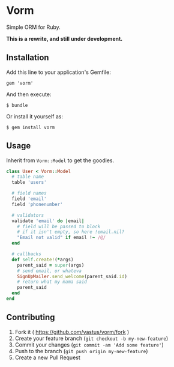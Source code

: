# Vorm

Simple ORM for Ruby.

**This is a rewrite, and still under development.**


## Installation

Add this line to your application's Gemfile:

    gem 'vorm'

And then execute:

    $ bundle

Or install it yourself as:

    $ gem install vorm


## Usage

Inherit from `Vorm::Model` to get the goodies.

```ruby
class User < Vorm::Model
  # table name
  table 'users'

  # field names
  field 'email'
  field 'phonenumber'

  # validators
  validate 'email' do |email|
    # field will be passed to block
    # if it isn't empty, so here !email.nil?
    "Email not valid" if email !~ /@/
  end

  # callbacks
  def self.create!(*args)
    parent_said = super(args)
    # send email, or whateva
    SignUpMailer.send_welcome(parent_said.id)
    # return what my mama said
    parent_said
  end
end
```


## Contributing

1. Fork it ( https://github.com/vastus/vorm/fork )
2. Create your feature branch (`git checkout -b my-new-feature`)
3. Commit your changes (`git commit -am 'Add some feature'`)
4. Push to the branch (`git push origin my-new-feature`)
5. Create a new Pull Request

